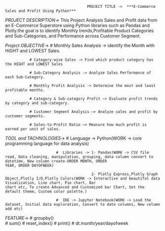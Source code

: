                                          PROJECT TITLE ->  ***E-Commerce Sales and Profit Using Python***


*PROJECT DESCRIPTION*->  This Project Analysis Sales and Profit data from an E-Commerce Superstore using Python libraries such as Pandas and Plotly.the goal is to identify Monthly trends,Profitable Product Categories and Sub-Categories, and Performance across Customer Segment.  


*Project OBJECTIVE*->  # Monthly Sales Analysis -> identify the Month with HiGHT and LOWEST Sales.

               # Category-wise Sales -> Find which product category has the HIGHT and LOWEST Sales
               
               # Sub-Category Analysis -> Analyze Sales Performance of each Sub-Category.
               
               # Monthly Profit Analysis -> Determine the most and least profitable months.
               
               # Category & Sub-category Profit –> Evaluate profit trends by category and sub-category.
               
               # Customer Segment Analysis –> Analyze sales and profit by customer segments.
               
               # Sales-to-Profit Ratio –> Measure how much profit is earned per unit of sales.

               

 *TOOL and TACHNOLOGIES*-> #  Language -> Python(WORK -> core programming language for data analysis) 
 
                           #  Libraries -> 1- Pandas(WORK -> CSV file read, Data cleaning, manipulation, grouping, data column convert to datetime, New column create-ORDER MONTH, ORDER                                                            YEAR, ORDER DAYOFWEEK)
                           
                                           2- Plotly Express,Plotly Graph Object,Plotly I/O,Plotly Colors(WORK -> Interactive and beautiful data Visualization, Line chart, Pie chart, Bar                                                                        chart etc, To create Advanced and Customized bar Chart, Set the default theme, Custom color palette.)                                 
                                           
                           #  IDE -> Jupyter Notebook(WORK -> Load the dataset, Initial data exploration, Convert to date columns, New column add etc)
                           

  *FEATURE*->  # groupby()                        
               # sum()
               # reset_index()
               # print()
               # dt.month/year/dayofweek
